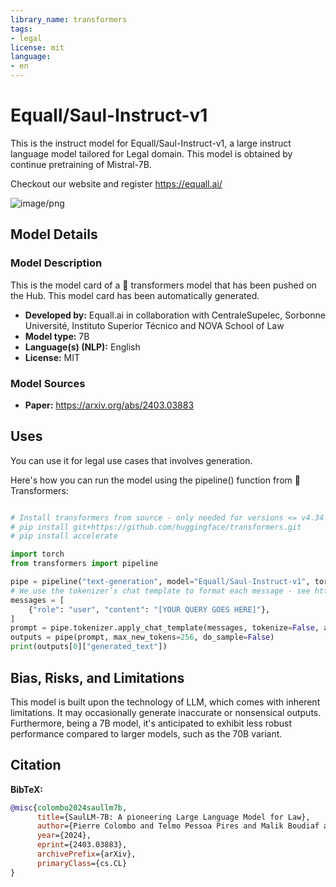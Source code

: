 ```yaml
---
library_name: transformers
tags:
- legal
license: mit
language:
- en
---
```


# Equall/Saul-Instruct-v1

This is the instruct model for Equall/Saul-Instruct-v1, a large instruct language model tailored for Legal domain. This model is obtained by continue pretraining of Mistral-7B.

Checkout our website and register https://equall.ai/ 


![image/png](https://cdn-uploads.huggingface.co/production/uploads/644a900e3a619fe72b14af0f/OU4Y3s-WckYKMN4fQkNiS.png)

## Model Details

### Model Description

<!-- Provide a longer summary of what this model is. -->

This is the model card of a 🤗 transformers model that has been pushed on the Hub. This model card has been automatically generated.

- **Developed by:**  Equall.ai in collaboration with CentraleSupelec, Sorbonne Université, Instituto Superior Técnico and NOVA School of Law
- **Model type:** 7B
- **Language(s) (NLP):** English
- **License:** MIT

### Model Sources

<!-- Provide the basic links for the model. -->

- **Paper:** https://arxiv.org/abs/2403.03883

## Uses

<!-- Address questions around how the model is intended to be used, including the foreseeable users of the model and those affected by the model. -->
You can use it for legal use cases that involves generation.

Here's how you can run the model using the pipeline() function from 🤗 Transformers:

```python

# Install transformers from source - only needed for versions <= v4.34
# pip install git+https://github.com/huggingface/transformers.git
# pip install accelerate

import torch
from transformers import pipeline

pipe = pipeline("text-generation", model="Equall/Saul-Instruct-v1", torch_dtype=torch.bfloat16, device_map="auto")
# We use the tokenizer’s chat template to format each message - see https://huggingface.co/docs/transformers/main/en/chat_templating
messages = [
    {"role": "user", "content": "[YOUR QUERY GOES HERE]"},
]
prompt = pipe.tokenizer.apply_chat_template(messages, tokenize=False, add_generation_prompt=True)
outputs = pipe(prompt, max_new_tokens=256, do_sample=False)
print(outputs[0]["generated_text"])
```

## Bias, Risks, and Limitations

<!-- This section is meant to convey both technical and sociotechnical limitations. -->


This model is built upon the technology of LLM, which comes with inherent limitations. It may occasionally generate inaccurate or nonsensical outputs. Furthermore, being a 7B model, it's anticipated to exhibit less robust performance compared to larger models, such as the 70B variant.

## Citation

<!-- If there is a paper or blog post introducing the model, the APA and Bibtex information for that should go in this section. -->

**BibTeX:**


```bibtex
@misc{colombo2024saullm7b,
      title={SaulLM-7B: A pioneering Large Language Model for Law}, 
      author={Pierre Colombo and Telmo Pessoa Pires and Malik Boudiaf and Dominic Culver and Rui Melo and Caio Corro and Andre F. T. Martins and Fabrizio Esposito and Vera Lúcia Raposo and Sofia Morgado and Michael Desa},
      year={2024},
      eprint={2403.03883},
      archivePrefix={arXiv},
      primaryClass={cs.CL}
}
```